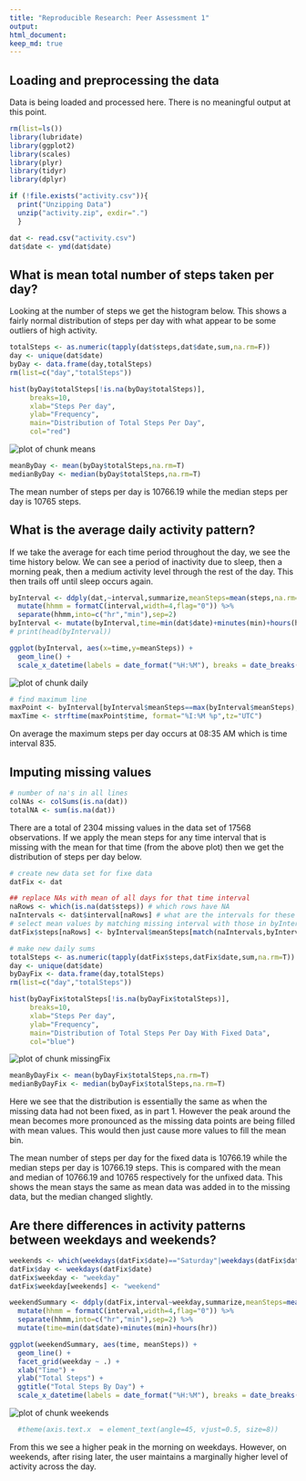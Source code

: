 ```yaml
---
title: "Reproducible Research: Peer Assessment 1"
output: 
html_document:
keep_md: true
---
```



## Loading and preprocessing the data
Data is being loaded and processed here.  There is no meaningful output at this point.



```r
rm(list=ls())
library(lubridate)
library(ggplot2)
library(scales)
library(plyr)
library(tidyr)
library(dplyr)

if (!file.exists("activity.csv")){
  print("Unzipping Data")
  unzip("activity.zip", exdir=".")
  }

dat <- read.csv("activity.csv")
dat$date <- ymd(dat$date)
```


## What is mean total number of steps taken per day?

Looking at the number of steps we get the histogram below.  This shows a fairly normal distribution of steps per day with what appear to be some outliers of high activity.



```r
totalSteps <- as.numeric(tapply(dat$steps,dat$date,sum,na.rm=F))
day <- unique(dat$date)
byDay <- data.frame(day,totalSteps)
rm(list=c("day","totalSteps"))

hist(byDay$totalSteps[!is.na(byDay$totalSteps)], 
     breaks=10,
     xlab="Steps Per day",
     ylab="Frequency",
     main="Distribution of Total Steps Per Day",
     col="red")
```

![plot of chunk means](figure/means-1.png) 

```r
meanByDay <- mean(byDay$totalSteps,na.rm=T)
medianByDay <- median(byDay$totalSteps,na.rm=T)
```

The mean number of steps per day is 10766.19 while the median steps per day is 10765 steps.

## What is the average daily activity pattern?

If we take the average for each time period throughout the day, we see the time history below.  We can see a period of inactivity due to sleep, then a morning peak, then a medium activity level through the rest of the day.  This then trails off until sleep occurs again.


```r
byInterval <- ddply(dat,~interval,summarize,meanSteps=mean(steps,na.rm=T)) %>%
  mutate(hhmm = formatC(interval,width=4,flag="0")) %>%
  separate(hhmm,into=c("hr","min"),sep=2)
byInterval <- mutate(byInterval,time=min(dat$date)+minutes(min)+hours(hr))
# print(head(byInterval))

ggplot(byInterval, aes(x=time,y=meanSteps)) +
  geom_line() +
  scale_x_datetime(labels = date_format("%H:%M"), breaks = date_breaks("2 hour"))
```

![plot of chunk daily](figure/daily-1.png) 

```r
# find maximum line
maxPoint <- byInterval[byInterval$meanSteps==max(byInterval$meanSteps),]
maxTime <- strftime(maxPoint$time, format="%I:%M %p",tz="UTC")
```

On average the maximum steps per day occurs at 08:35 AM which is time interval 835.

## Imputing missing values

```r
# number of na's in all lines
colNAs <- colSums(is.na(dat))
totalNA <- sum(is.na(dat))
```

There are a total of 2304 missing values in the data set of 17568 observations.  If we apply the mean steps for any time interval that is missing with the mean for that time (from the above plot) then we get the distribution of steps per day below.


```r
# create new data set for fixe data
datFix <- dat

## replace NAs with mean of all days for that time interval
naRows <- which(is.na(dat$steps)) # which rows have NA
naIntervals <- dat$interval[naRows] # what are the intervals for these NA rows
# select mean values by matching missing interval with those in byInterval mean table 
datFix$steps[naRows] <- byInterval$meanSteps[match(naIntervals,byInterval$interval)] 

# make new daily sums
totalSteps <- as.numeric(tapply(datFix$steps,datFix$date,sum,na.rm=T))
day <- unique(dat$date)
byDayFix <- data.frame(day,totalSteps)
rm(list=c("day","totalSteps"))

hist(byDayFix$totalSteps[!is.na(byDayFix$totalSteps)], 
     breaks=10,
     xlab="Steps Per day",
     ylab="Frequency",
     main="Distribution of Total Steps Per Day With Fixed Data",
     col="blue")
```

![plot of chunk missingFix](figure/missingFix-1.png) 

```r
meanByDayFix <- mean(byDayFix$totalSteps,na.rm=T)
medianByDayFix <- median(byDayFix$totalSteps,na.rm=T)
```

Here we see that the distribution is essentially the same as when the missing data had not been fixed, as in part 1.  However the peak around the mean becomes more pronounced as the missing data points are being filled with mean values.  This would then just cause more values to fill the mean bin.

The mean number of steps per day for the fixed data is 10766.19 while the median steps per day is 10766.19 steps.  This is compared with the mean and median of 10766.19 and 10765 respectively for the unfixed data.  This shows the mean stays the same as mean data was added in to the missing data, but the median changed slightly.

## Are there differences in activity patterns between weekdays and weekends?

```r
weekends <- which(weekdays(datFix$date)=="Saturday"|weekdays(datFix$date)=="Sunday")
datFix$day <- weekdays(datFix$date)
datFix$weekday <- "weekday"
datFix$weekday[weekends] <- "weekend"

weekendSummary <- ddply(datFix,interval~weekday,summarize,meanSteps=mean(steps,na.rm=T)) %>%
  mutate(hhmm = formatC(interval,width=4,flag="0")) %>%
  separate(hhmm,into=c("hr","min"),sep=2) %>%
  mutate(time=min(dat$date)+minutes(min)+hours(hr))

ggplot(weekendSummary, aes(time, meanSteps)) +
  geom_line() + 
  facet_grid(weekday ~ .) +
  xlab("Time") + 
  ylab("Total Steps") + 
  ggtitle("Total Steps By Day") +
  scale_x_datetime(labels = date_format("%H:%M"), breaks = date_breaks("2 hour"))# +
```

![plot of chunk weekends](figure/weekends-1.png) 

```r
  #theme(axis.text.x  = element_text(angle=45, vjust=0.5, size=8))
```

From this we see a higher peak in the morning on weekdays.  However, on weekends, after rising later, the user maintains a marginally higher level of activity across the day.
